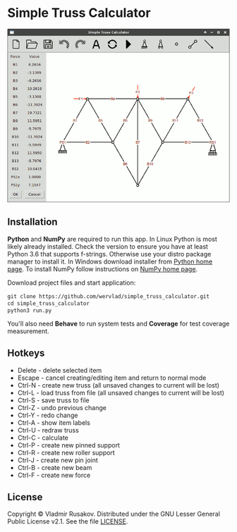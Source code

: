 # Simple Truss Calculator
![app screenshot](/screenshots/calculate.png?raw=true)

## Installation
**Python** and **NumPy** are required to run this app. In Linux Python is most likely already installed. Check the version to ensure you have at least Python 3.6 that supports f-strings. Otherwise use your distro package manager to install it. In Windows download installer from [Python home page](https://www.python.org/downloads/). To install NumPy follow instructions on [NumPy home page](https://numpy.org/install/).

Download project files and start application:

    git clone https://github.com/wervlad/simple_truss_calculator.git
    cd simple_truss_calculator
    python3 run.py

You'll also need **Behave** to run system tests and **Coverage** for test coverage measurement.

## Hotkeys
- Delete - delete selected item
- Escape - cancel creating/editing item and return to normal mode
- Ctrl-N - create new truss (all unsaved changes to current will be lost)
- Ctrl-L - load truss from file (all unsaved changes to current will be lost)
- Ctrl-S - save truss to file
- Ctrl-Z - undo previous change
- Ctrl-Y - redo change
- Ctrl-A - show item labels
- Ctrl-U - redraw truss
- Ctrl-C - calculate
- Ctrl-P - create new pinned support
- Ctrl-R - create new roller support
- Ctrl-J - create new pin joint
- Ctrl-B - create new beam
- Ctrl-F - create new force

## License
Copyright © Vladmir Rusakov. Distributed under the GNU Lesser General Public License v2.1. See the file [LICENSE](/LICENSE).
